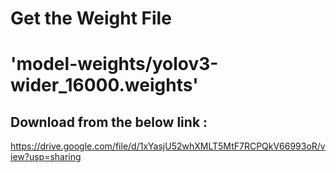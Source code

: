 # Get the Weight File 
#   'model-weights/yolov3-wider_16000.weights'


## Download from the below link :


https://drive.google.com/file/d/1xYasjU52whXMLT5MtF7RCPQkV66993oR/view?usp=sharing
